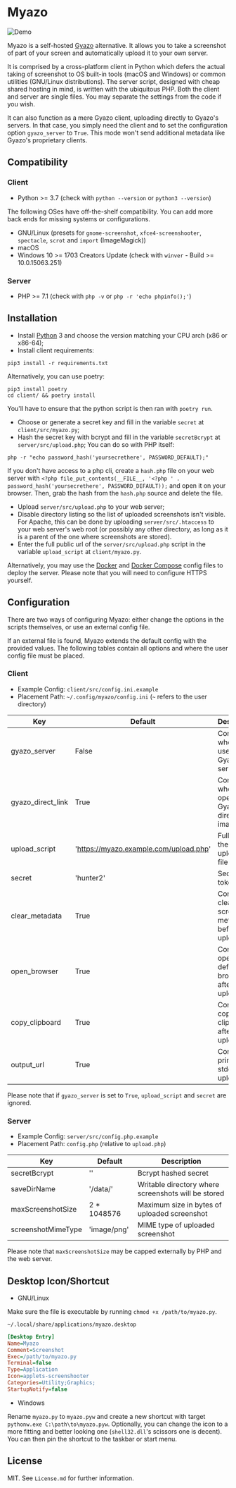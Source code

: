 # Myazo

![Demo](https://raw.githubusercontent.com/migueldemoura/myazo/master/demo.gif)

Myazo is a self-hosted [Gyazo] alternative. It allows you to take a screenshot of part of your screen and automatically upload it to your own server.

It is comprised by a cross-platform client in Python which defers the actual taking of screenshot to OS built-in tools (macOS and Windows) or common utilities (GNU/Linux distributions). The server script, designed with cheap shared hosting in mind, is written with the ubiquitous PHP. Both the client and server are single files. You may separate the settings from the code if you wish.

It can also function as a mere Gyazo client, uploading directly to Gyazo's servers. In that case, you simply need the client and to set the configuration option `gyazo_server` to `True`. This mode won't send additional metadata like Gyazo's proprietary clients.

## Compatibility

### Client

* Python >= 3.7 (check with `python --version` or `python3 --version`)

The following OSes have off-the-shelf compatibility. You can add more back ends for missing systems or configurations.

* GNU/Linux (presets for `gnome-screenshot`, `xfce4-screenshooter`, `spectacle`, `scrot` and `import` (ImageMagick))
* macOS
* Windows 10 >= 1703 Creators Update (check with `winver` - Build >= 10.0.15063.251)

### Server

* PHP >= 7.1 (check with `php -v` or `php -r 'echo phpinfo();'`)

## Installation

* Install [Python] 3 and choose the version matching your CPU arch (x86 or x86-64);
* Install client requirements:

```shell
pip3 install -r requirements.txt
```

Alternatively, you can use poetry:

```shell
pip3 install poetry
cd client/ && poetry install
```

You'll have to ensure that the python script is then ran with `poetry run`.

* Choose or generate a secret key and fill in the variable `secret` at `client/src/myazo.py`;
* Hash the secret key with bcrypt and fill in the variable `secretBcrypt` at `server/src/upload.php`;
You can do so with PHP itself:

```shell
php -r "echo password_hash('yoursecrethere', PASSWORD_DEFAULT);"
```

If you don't have access to a php cli, create a `hash.php` file on your web server with `<?php file_put_contents(__FILE__, '<?php ' . password_hash('yoursecrethere', PASSWORD_DEFAULT));` and open it on your browser. Then, grab the hash from the `hash.php` source and delete the file.

* Upload `server/src/upload.php` to your web server;
* Disable directory listing so the list of uploaded screenshots isn't visible. For Apache, this can be done by uploading `server/src/.htaccess` to your web server's web root (or possibly any other directory, as long as it is a parent of the one where screenshots are stored).
* Enter the full public url of the `server/src/upload.php` script in the variable `upload_script` at `client/myazo.py`.

Alternatively, you may use the [Docker] and [Docker Compose] config files to deploy the server. Please note that you will need to configure HTTPS yourself.

## Configuration

There are two ways of configuring Myazo: either change the options in the scripts themselves, or use an external config file.

If an external file is found, Myazo extends the default config with the provided values. The following tables contain all options and where the user config file must be placed.

### Client

* Example Config: `client/src/config.ini.example`
* Placement Path: `~/.config/myazo/config.ini` (`~` refers to the user directory)

| Key                | Default                                | Description                                         |
|--------------------|----------------------------------------|-----------------------------------------------------|
| gyazo_server       | False                                  | Controls whether to use Gyazo's servers             |
| gyazo_direct_link  | True                                   | Controls whether to open Gyazo direct image url     |
| upload_script      | 'https://myazo.example.com/upload.php' | Full path to the upload.php file                    |
| secret             | 'hunter2'                              | Secret token                                        |
| clear_metadata     | True                                   | Controls clearing screenshot metadata before upload |
| open_browser       | True                                   | Controls open url in default browser after upload   |
| copy_clipboard     | True                                   | Controls copy url to clipboard after upload         |
| output_url         | True                                   | Controls print url to stdout after upload           |

Please note that if `gyazo_server` is set to `True`, `upload_script` and `secret` are ignored.

### Server

* Example Config: `server/src/config.php.example`
* Placement Path: `config.php` (relative to `upload.php`)

| Key                | Default                                | Description                                         |
|--------------------|----------------------------------------|-----------------------------------------------------|
| secretBcrypt       | ''                                     | Bcrypt hashed secret                                |
| saveDirName        | '/data/'                               | Writable directory where screenshots will be stored |
| maxScreenshotSize  | 2 * 1048576                            | Maximum size in bytes of uploaded screenshot        |
| screenshotMimeType | 'image/png'                            | MIME type of uploaded screenshot                    |

Please note that `maxScreenshotSize` may be capped externally by PHP and the web server.

## Desktop Icon/Shortcut

* GNU/Linux

Make sure the file is executable by running `chmod +x /path/to/myazo.py`.

`~/.local/share/applications/myazo.desktop`

```ini
[Desktop Entry]
Name=Myazo
Comment=Screenshot
Exec=/path/to/myazo.py
Terminal=false
Type=Application
Icon=applets-screenshooter
Categories=Utility;Graphics;
StartupNotify=false
```

* Windows

Rename `myazo.py` to `myazo.pyw` and create a new shortcut with target `pythonw.exe C:\path\to\myazo.pyw`. Optionally, you can change the icon to a more fitting and better looking one (`shell32.dll`'s scissors one is decent). You can then pin the shortcut to the taskbar or start menu.

## License

MIT. See `License.md` for further information.

[Gyazo]: <https://gyazo.com/>
[Python]: <https://www.python.org/downloads/>
[Docker]: <https://docs.docker.com/>
[Docker Compose]: <https://docs.docker.com/compose/>
